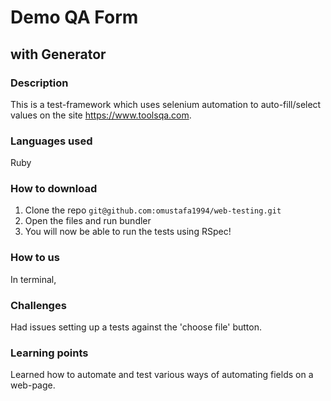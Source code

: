 # Demo QA Form 
## with Generator

### Description
This is a test-framework which uses selenium automation to auto-fill/select values on the site https://www.toolsqa.com.

### Languages used
Ruby

### How to download
1. Clone the repo ```git@github.com:omustafa1994/web-testing.git```
2. Open the files and run bundler
3. You will now be able to run the tests using RSpec!

### How to us
In terminal,

### Challenges
Had issues setting up a tests against the 'choose file' button. 

### Learning points
Learned how to automate and test various ways of automating fields on a web-page.